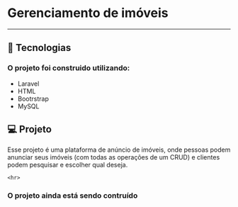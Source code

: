 # Gerenciamento de imóveis
<hr> 

  
## 🚀 Tecnologias

### O projeto foi construido utilizando:
- Laravel
- HTML
- Bootrstrap
- MySQL

## 💻 Projeto

Esse projeto é uma plataforma de anúncio de imóveis, onde pessoas podem anunciar seus imóveis (com todas as operações de um CRUD) e clientes podem pesquisar e escolher qual deseja.
	
	<hr>
### O projeto ainda está sendo contruído